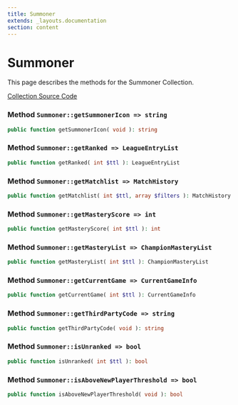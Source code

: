 ```yaml
---
title: Summoner
extends: _layouts.documentation
section: content
---
```


# Summoner

This page describes the methods for the Summoner Collection.

[Collection Source Code](https://github.com/supergrecko/RiotQuest/blob/master/src/RiotQuest/Components/Collections/Summoner.php)

### Method <code>Summoner::getSummonerIcon => string</code>

```php
public function getSummonerIcon( void ): string
```
    
### Method <code>Summoner::getRanked => LeagueEntryList</code>

```php
public function getRanked( int $ttl ): LeagueEntryList
```
    
### Method <code>Summoner::getMatchlist => MatchHistory</code>

```php
public function getMatchlist( int $ttl, array $filters ): MatchHistory
```
    
### Method <code>Summoner::getMasteryScore => int</code>

```php
public function getMasteryScore( int $ttl ): int
```
    
### Method <code>Summoner::getMasteryList => ChampionMasteryList</code>

```php
public function getMasteryList( int $ttl ): ChampionMasteryList
```
    
### Method <code>Summoner::getCurrentGame => CurrentGameInfo</code>

```php
public function getCurrentGame( int $ttl ): CurrentGameInfo
```
    
### Method <code>Summoner::getThirdPartyCode => string</code>

```php
public function getThirdPartyCode( void ): string
```
    
### Method <code>Summoner::isUnranked => bool</code>

```php
public function isUnranked( int $ttl ): bool
```
    
### Method <code>Summoner::isAboveNewPlayerThreshold => bool</code>

```php
public function isAboveNewPlayerThreshold( void ): bool
```
    
